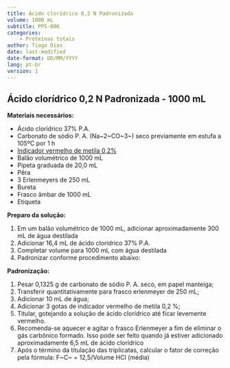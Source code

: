 ```yaml
---
title: Ácido clorídrico 0,2 N Padronizada
volume: 1000 mL
subtitle: PPS-006
categories:
    - Proteínas totais
author: Tiago Dias
date: last-modified
date-format: DD/MM/YYYY
lang: pt-br
version: 1
---
```


## Ácido clorídrico 0,2 N Padronizada - 1000 mL

**Materiais necessários:**

- Ácido clorídrico 37% P.A.
- Carbonato de sódio P. A. (Na~2~CO~3~) seco previamente em estufa a 105ºC por 1 h
- [Indicador vermelho de metila 0,2%](pps043.md)
- Balão volumétrico de 1000 mL
- Pipeta graduada de 20,0 mL
- Pêra
- 3 Erlenmeyers de 250 mL
- Bureta
- Frasco âmbar de 1000 mL
- Etiqueta

**Preparo da solução:**

1. Em um balão volumétrico de 1000 mL, adicionar aproximadamente 300 mL de água destilada
2. Adicionar 16,4 mL de ácido clorídrico 37% P.A.
3. Completar volume para 1000 mL com água destilada
4. Padronizar conforme procedimento abaixo:

**Padronização:**

1. Pesar 0,1325 g de carbonato de sódio P. A. seco, em papel manteiga;
2. Transferir quantitativamente para frasco erlenmeyer de 250 mL;
3. Adicionar 10 mL de água;
4. Adicionar 3 gotas de indicador vermelho de metila 0,2 %;
5. Titular, gotejando a solução de ácido clorídrico até ficar levemente vermelho.
6. Recomenda-se aquecer e agitar o frasco Erlenmeyer a fim de eliminar o gás carbônico formado. Isso pode ser feito quando já estiver adicionado aproximadamente 6,5 mL de ácido clorídrico
7. Após o término da titulação das triplicatas, calcular o fator de correção pela fórmula: F~C~ = 12,5/Volume HCl (média)
